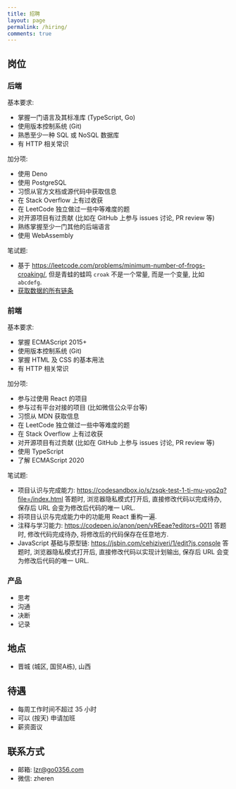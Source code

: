 ```yaml
---
title: 招聘
layout: page
permalink: /hiring/
comments: true
---
```


## 岗位

### 后端

基本要求:

- 掌握一门语言及其标准库 (TypeScript, Go)
- 使用版本控制系统 (Git)
- 熟悉至少一种 SQL 或 NoSQL 数据库
- 有 HTTP 相关常识

加分项:

- 使用 Deno
- 使用 PostgreSQL
- 习惯从官方文档或源代码中获取信息
- 在 Stack Overflow 上有过收获
- 在 LeetCode 独立做过一些中等难度的题
- 对开源项目有过贡献 (比如在 GitHub 上参与 issues 讨论, PR review 等)
- 熟练掌握至少一门其他的后端语言
- 使用 WebAssembly

笔试题:

- 基于 <https://leetcode.com/problems/minimum-number-of-frogs-croaking/>,
  但是青蛙的蛙鸣 `croak` 不是一个常量, 而是一个变量, 比如 `abcdefg`.
- [获取数据的所有链条](https://www.typescriptlang.org/play?#code/MYewdgzgLgBAJgQygmBeGBtAUDGBvGASzgC4YBGAGhgAdiyAGGAX0p3yNJgCZq6umrdgXowAzH1HkWbXCK4AWSVzEzhnMgFZlZBWoC6AbixZQkWACcAphDSZ1UnTAbVgACwSEwZDPrVyNHicXGHdPb0w-IQDRCVpHUI8vH3Io2Q5RJXiVVySIjCpxNIcubWzdXPCU6jiFYqMTKABPGisYADEwOwAKADcybubWkAAzeCQEAEpJtAA+GCGrUZhrCGNTcGgYEYjOnpnUebx2AHoTmAAVAHkAESuyQBjtQAQjQFPowF-FQAdTLGYsIA)

### 前端

基本要求:

- 掌握 ECMAScript 2015+
- 使用版本控制系统 (Git)
- 掌握 HTML 及 CSS 的基本用法
- 有 HTTP 相关常识

加分项:

- 参与过使用 React 的项目
- 参与过有平台对接的项目 (比如微信公众平台等)
- 习惯从 MDN 获取信息
- 在 LeetCode 独立做过一些中等难度的题
- 在 Stack Overflow 上有过收获
- 对开源项目有过贡献 (比如在 GitHub 上参与 issues 讨论, PR review 等)
- 使用 TypeScript
- 了解 ECMAScript 2020

笔试题:

- 项目认识与完成能力:
  <https://codesandbox.io/s/zsqk-test-1-ti-mu-yoq2q?file=/index.html>
  答题时, 浏览器隐私模式打开后, 直接修改代码以完成待办, 保存后 URL 会变为修改后代码的唯一 URL.
- 将项目认识与完成能力中的功能用 React 重构一遍.
- 注释与学习能力:
  <https://codepen.io/anon/pen/vREeae?editors=0011>
  答题时, 修改代码完成待办, 将修改后的代码保存在任意地方.
- JavaScript 基础与原型链:
  <https://jsbin.com/cehiziveri/1/edit?js,console>
  答题时, 浏览器隐私模式打开后, 直接修改代码以实现计划输出, 保存后 URL 会变为修改后代码的唯一 URL.

<script>const guide = `答题指南:

项目认识与完成能力, 共考察如下几点:

1. 前端基础结构理解.
2. CSS 基础.
3. 项目数据结构理解.
4. JS 数组基础操作.
5. Web API 基础操作, DOM 操作.
6. JS 函数调用.
7. 前端程序健壮性.

注释与学习能力, 共考察如下几点:

1. 如果使用过 JSDoc, 考察对 JSDoc 的认识.
2. 如果没使用过 JSDoc, 考察学习能力.
3. 合理的函数注释名称, 是否理解函数基础功能.
4. 函数参数的可选及默认值是否理解清楚.
5. 根据代码功能推断类型.

JavaScript 基础与原型链, 共考察如下几点:

1. 功能实现能力. 要实现功能, 处理结果要与预期一致.
2. 避免 hardcode. 不能假设数据一定有三个属性, 也可以是两个, 也可能是四个, 每个属性中的值数量也是不固定的.
3. JS 基础用法. 看功能是如何实现的, 如何使用 JS 基础语法和常见方法.
4. 合理的函数拆分. 在实现功能的前提下, 是否对复杂功能进行合理的功能拆分.
5. JS 原型链基础理解. 是否通过原型链方法实现基本功能.
6. JS getter 的基础理解. 是否通过对象 getter 实现基本功能.`</script>

### 产品

- 思考
- 沟通
- 决断
- 记录

## 地点

- 晋城 (城区, 国贸A栋), 山西

## 待遇

- 每周工作时间不超过 35 小时
- 可以 (按天) 申请加班
- 薪资面议

## 联系方式

- 邮箱: <lzr@go0356.com>
- 微信: zheren
